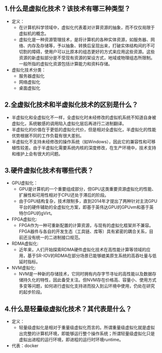 ## 1.什么是虚拟化技术？该技术有哪三种类型？
- 定义：
  - 在计算机科学领域中，虚拟化代表着对计算资源的抽象，而不仅仅局限于虚拟机的概念。
  - 虚拟化是一种资源管理技术，是将计算机的各种实体资源，如服务器、网络、内存及存储等，予以抽象、转换后呈现出来，打破实体结构间的不可切割的障碍，使用户可以比原本的组态更好的方式来应用这些资源。这些资源的新虚拟部分是不受现有资源的架设方式，地域或物理组态所限制。一般所指的虚拟化资源包括计算能力和资料存储。
- 虚拟化技术分类：
  - 服务器虚拟化
  - 网络虚拟化
  - 桌面虚拟化

## 2.全虚拟化技术和半虚拟化技术的区别是什么？
- 半虚拟化和全虚拟化不一样，全虚拟化时未经修改的虚拟机系统不知道自身被虚拟化，系统敏感的调用陷入虚拟化层后再进行二进制翻译。
- 半虚拟化的价值在于更低的虚拟化代价，但是相对全虚拟化，半虚拟化的性能优势根据不同的工作负载有很大差别。
- 半虚拟化不支持未经修改的操作系统（如Windows），因此它的兼容性和可移植性较差。由于半虚拟化需要系统内核的深度修改，在生产环境中，技术支持和维护上会有很大的问题。

## 3.硬件虚拟化技术有哪些代表？
- GPU虚拟化：
  - GPU是计算机的一个重要组成部分，但GPU这类重要资源虚拟化的性能、扩展性和可用性相对于CPU还处于滞后的阶段。
  - 由于GPU结构复杂，技术限制多，直到2014年才提出了两种针对主流GPU平台的硬件辅助的全虚拟化方案，即基于英伟达GPU的GPUvm和基于英特尔GPU的gVirt。
- FPGA虚拟化:
  - FPGA作为一种可重新配置的计算资源，与现有的虚拟化框架并不兼容。FPGA器件与各自的开发生态（工具链、库等）具有紧密的耦合关系，目前还没有统一的二进制接口规范。
- RDMA虚拟化:
  - 近年来，人们开始探索RDMA硬件虚拟化技术在高性能计算等领域的应用，基于SR-IOV的RDMA在部分场景已能够媲美原生系统的高吞吐量与低延时指标。
- NVM虚拟化:
  - NVM是一种新的存储技术，它同时拥有内存字节寻址的高性能以及数据存储持久化的特性，因此备受关注。但NVM存在价格高、容量小、使用方式多变等问题，如何进行虚拟化支持进而投入到云环境中使用，仍处在研究的起步阶段。

## 4.什么是轻量级虚拟化技术？其代表是什么？
- 定义：
  - 轻量级虚拟化是相对于重量级虚拟化而言的。所谓重量级虚拟化就是虚拟出完整的计算机环境，即能够运行整个操作系统；所谓轻量级虚拟化只是虚拟出进程的运行环境，即进程的运行时环境runtime。
- 代表：docker